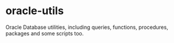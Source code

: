 # oracle-utils
Oracle Database utilities, including queries, functions, procedures, packages and some scripts too.
